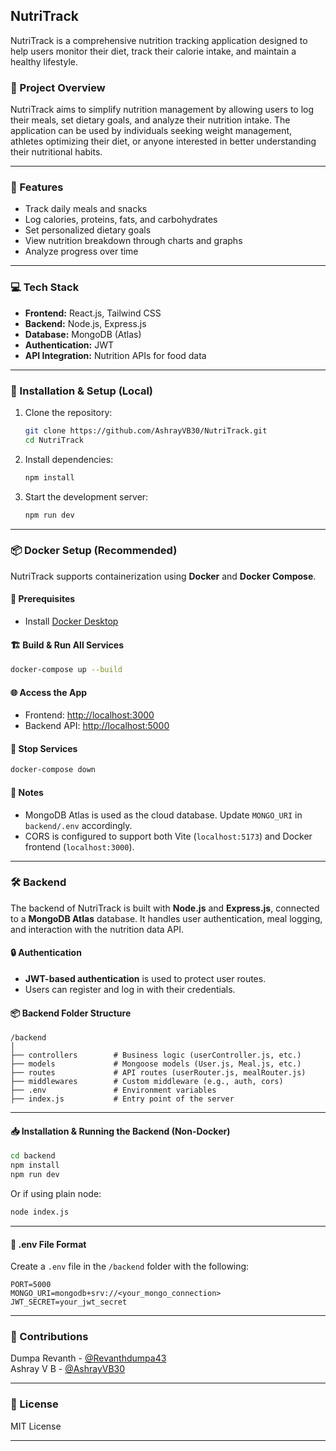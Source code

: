 ## NutriTrack

NutriTrack is a comprehensive nutrition tracking application designed to help users monitor their diet, track their calorie intake, and maintain a healthy lifestyle.

### 📁 Project Overview

NutriTrack aims to simplify nutrition management by allowing users to log their meals, set dietary goals, and analyze their nutrition intake. The application can be used by individuals seeking weight management, athletes optimizing their diet, or anyone interested in better understanding their nutritional habits.

---

### 🚀 Features

- Track daily meals and snacks  
- Log calories, proteins, fats, and carbohydrates  
- Set personalized dietary goals  
- View nutrition breakdown through charts and graphs  
- Analyze progress over time  

---

### 💻 Tech Stack

- **Frontend:** React.js, Tailwind CSS  
- **Backend:** Node.js, Express.js  
- **Database:** MongoDB (Atlas)  
- **Authentication:** JWT  
- **API Integration:** Nutrition APIs for food data  

---

### 🔧 Installation & Setup (Local)

1. Clone the repository:
   ```bash
   git clone https://github.com/AshrayVB30/NutriTrack.git
   cd NutriTrack
   ```

2. Install dependencies:
   ```bash
   npm install
   ```

3. Start the development server:
   ```bash
   npm run dev
   ```

---

### 📦 Docker Setup (Recommended)

NutriTrack supports containerization using **Docker** and **Docker Compose**.

#### 🐳 Prerequisites

- Install [Docker Desktop](https://www.docker.com/products/docker-desktop/)

#### 🏗️ Build & Run All Services

```bash
docker-compose up --build
```

#### 🌐 Access the App

- Frontend: [http://localhost:3000](http://localhost:3000)  
- Backend API: [http://localhost:5000](http://localhost:5000)

#### 🛑 Stop Services

```bash
docker-compose down
```

#### 🧾 Notes

- MongoDB Atlas is used as the cloud database. Update `MONGO_URI` in `backend/.env` accordingly.
- CORS is configured to support both Vite (`localhost:5173`) and Docker frontend (`localhost:3000`).

---

### 🛠️ Backend

The backend of NutriTrack is built with **Node.js** and **Express.js**, connected to a **MongoDB Atlas** database. It handles user authentication, meal logging, and interaction with the nutrition data API.

#### 🔒 Authentication

- **JWT-based authentication** is used to protect user routes.
- Users can register and log in with their credentials.

#### 📦 Backend Folder Structure

```
/backend
│
├── controllers        # Business logic (userController.js, etc.)
├── models             # Mongoose models (User.js, Meal.js, etc.)
├── routes             # API routes (userRouter.js, mealRouter.js)
├── middlewares        # Custom middleware (e.g., auth, cors)
├── .env               # Environment variables
├── index.js           # Entry point of the server
```

---

#### 📥 Installation & Running the Backend (Non-Docker)

```bash
cd backend
npm install
npm run dev
```

Or if using plain node:

```bash
node index.js
```

---

#### 🔐 .env File Format

Create a `.env` file in the `/backend` folder with the following:

```env
PORT=5000
MONGO_URI=mongodb+srv://<your_mongo_connection>
JWT_SECRET=your_jwt_secret
```

---

### 🤝 Contributions

Dumpa Revanth - [@Revanthdumpa43](https://github.com/Revanthdumpa43)  
Ashray V B - [@AshrayVB30](https://github.com/AshrayVB30)

---

### 📄 License

MIT License

---
